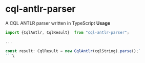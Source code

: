 # cql-antlr-parser
A CQL ANTLR parser written in TypeScript
**Usage**
```typescript
import {CqlAntlr, CqlResult}  from "cql-antlr-parser";

...

const result: CqlResult = new CqlAntlr(cqlString).parse();`
```\